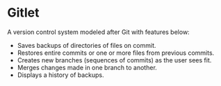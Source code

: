 # Gitlet
A version control system modeled after Git with features below:
  - Saves backups of directories of files on commit.
  - Restores entire commits or one or more files from previous commits.
  - Creates new branches (sequences of commits) as the user sees fit.
  - Merges changes made in one branch to another.
  - Displays a history of backups.
